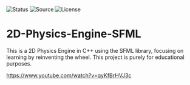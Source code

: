 ![Status](https://badgen.net/badge/Status/Development/red?icon=github)
![Source](https://badgen.net/badge/Tool/SFML/yellow)
![License](https://badgen.net/badge/license/MIT/green)

# 2D-Physics-Engine-SFML
This is a 2D Physics Engine in C++ using the SFML library, focusing on learning by reinventing the wheel. This project is purely for educational purposes.

https://www.youtube.com/watch?v=qyKfBrHVJ3c
